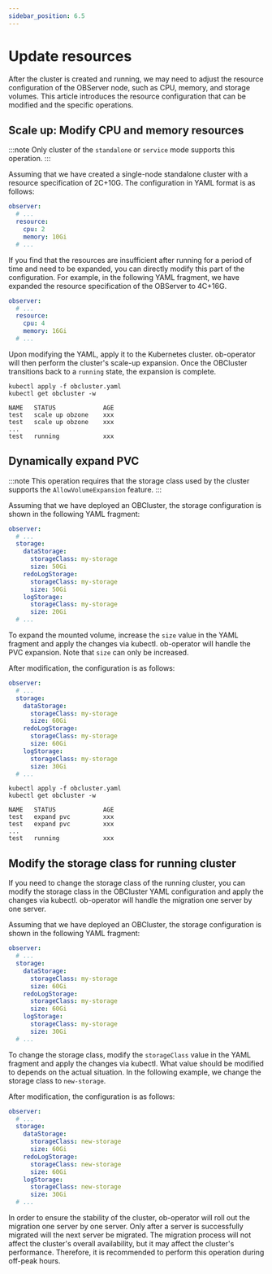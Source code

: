 ```yaml
---
sidebar_position: 6.5
---
```


# Update resources

After the cluster is created and running, we may need to adjust the resource configuration of the OBServer node, such as CPU, memory, and storage volumes. This article introduces the resource configuration that can be modified and the specific operations.

## Scale up: Modify CPU and memory resources

:::note
Only cluster of the `standalone` or `service` mode supports this operation.
:::

Assuming that we have created a single-node standalone cluster with a resource specification of 2C+10G. The configuration in YAML format is as follows:

```yaml
observer:
  # ...
  resource:
    cpu: 2
    memory: 10Gi
  # ...
```

If you find that the resources are insufficient after running for a period of time and need to be expanded, you can directly modify this part of the configuration. For example, in the following YAML fragment, we have expanded the resource specification of the OBServer to 4C+16G.

```yaml
observer:
  # ...
  resource:
    cpu: 4
    memory: 16Gi
  # ...
```

Upon modifying the YAML, apply it to the Kubernetes cluster. ob-operator will then perform the cluster's scale-up expansion. Once the OBCluster transitions back to a `running` state, the expansion is complete.

```shell
kubectl apply -f obcluster.yaml
kubectl get obcluster -w

NAME   STATUS             AGE
test   scale up obzone    xxx
test   scale up obzone    xxx
...
test   running            xxx
```

## Dynamically expand PVC

:::note
This operation requires that the storage class used by the cluster supports the `AllowVolumeExpansion` feature.
:::

Assuming that we have deployed an OBCluster, the storage configuration is shown in the following YAML fragment:

```yaml
observer:
  # ...
  storage:
    dataStorage:
      storageClass: my-storage
      size: 50Gi
    redoLogStorage:
      storageClass: my-storage
      size: 50Gi
    logStorage:
      storageClass: my-storage
      size: 20Gi
  # ...
```

To expand the mounted volume, increase the `size` value in the YAML fragment and apply the changes via kubectl. ob-operator will handle the PVC expansion. Note that `size` can only be increased.

After modification, the configuration is as follows:

```yaml
observer:
  # ...
  storage:
    dataStorage:
      storageClass: my-storage
      size: 60Gi
    redoLogStorage:
      storageClass: my-storage
      size: 60Gi
    logStorage:
      storageClass: my-storage
      size: 30Gi
  # ...
```

```shell
kubectl apply -f obcluster.yaml
kubectl get obcluster -w

NAME   STATUS             AGE
test   expand pvc         xxx
test   expand pvc         xxx
...
test   running            xxx
```

## Modify the storage class for running cluster

If you need to change the storage class of the running cluster, you can modify the storage class in the OBCluster YAML configuration and apply the changes via kubectl. ob-operator will handle the migration one server by one server.

Assuming that we have deployed an OBCluster, the storage configuration is shown in the following YAML fragment:

```yaml
observer:
  # ...
  storage:
    dataStorage:
      storageClass: my-storage
      size: 60Gi
    redoLogStorage:
      storageClass: my-storage
      size: 60Gi
    logStorage:
      storageClass: my-storage
      size: 30Gi
  # ...
```

To change the storage class, modify the `storageClass` value in the YAML fragment and apply the changes via kubectl. What value should be modified to depends on the actual situation. In the following example, we change the storage class to `new-storage`.

After modification, the configuration is as follows:

```yaml
observer:
  # ...
  storage:
    dataStorage:
      storageClass: new-storage
      size: 60Gi
    redoLogStorage:
      storageClass: new-storage
      size: 60Gi
    logStorage:
      storageClass: new-storage
      size: 30Gi
  # ...
```

In order to ensure the stability of the cluster, ob-operator will roll out the migration one server by one server. Only after a server is successfully migrated will the next server be migrated. The migration process will not affect the cluster's overall availability, but it may affect the cluster's performance. Therefore, it is recommended to perform this operation during off-peak hours.
